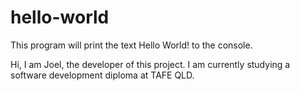 # hello-world
This program will print the text Hello World! to the console.

Hi, I am Joel, the developer of this project. I am currently studying a software development diploma at TAFE QLD.
